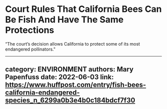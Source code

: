 # Court Rules That California Bees Can Be Fish And Have The Same Protections

“The court’s decision allows California to protect some of its most endangered pollinators."

---
category: ENVIRONMENT
authors: Mary Papenfuss
date: 2022-06-03
link: https://www.huffpost.com/entry/fish-bees-california-endangered-species_n_6299a0b3e4b0c184bdcf7f30
---
